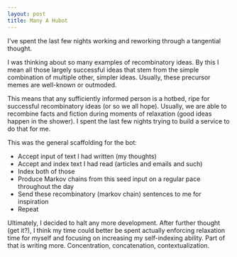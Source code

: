 ```yaml
---
layout: post
title: Many A Hubot
---
```

I've spent the last few nights working and reworking through a tangential thought.

I was thinking about so many examples of recombinatory ideas. By this I mean all those largely successful ideas that stem from the simple combination of multiple other, simpler ideas. Usually, these precursor memes are well-known or outmoded.

This means that any sufficiently informed person is a hotbed, ripe for successful recombinatory ideas (or so we all hope). Usually, we are able to recombine facts and fiction during moments of relaxation (good ideas happen in the shower). I spent the last few nights trying to build a service to do that for me.

This was the general scaffolding for the bot:
- Accept input of text I had written (my thoughts)
- Accept and index text I had read (articles and emails and such)
- Index both of those
- Produce Markov chains from this seed input on a regular pace throughout the day
- Send these recombinatory (markov chain) sentences to me for inspiration
- Repeat

Ultimately, I decided to halt any more development. After further thought (get it?), I think my time could better be spent actually enforcing relaxation time for myself and focusing on increasing my self-indexing ability. Part of that is writing more. Concentration, concatenation, contextualization.
